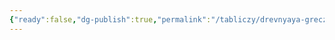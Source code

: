 ```yaml
---
{"ready":false,"dg-publish":true,"permalink":"/tabliczy/drevnyaya-grecziya/diskobol/","dgPassFrontmatter":true}
---
```



